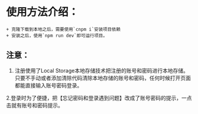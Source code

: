 # 使用方法介绍：
    + 克隆下载到本地之后，需要使用`cnpm i`安装项目依赖
    + 安装之后，使用`npm run dev`即可运行项目。

## 注意：
1. 注册使用了Local Storage本地存储技术把注册的账号和密码进行本地存储。只要不手动或者添加清除代码清除本地存储的账号和密码，任何时候打开页面都能直接输入账号密码登录。

2.登录时为了便捷，把【忘记密码和登录遇到问题】改成了账号密码的提示，一点击就有账号和密码提示。